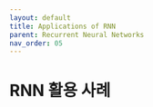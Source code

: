 ```yaml
---
layout: default
title: Applications of RNN
parent: Recurrent Neural Networks
nav_order: 05
---
```


# RNN 활용 사례

